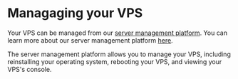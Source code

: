 # Managaging your VPS

Your VPS can be managed from our [server management platform](management/vps.md). You can learn more about our server management platform [here](management/index.md).

The server management platform allows you to manage your VPS, including reinstalling your operating system, rebooting your VPS, and viewing your VPS's console. 